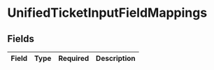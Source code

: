 # UnifiedTicketInputFieldMappings


## Fields

| Field       | Type        | Required    | Description |
| ----------- | ----------- | ----------- | ----------- |